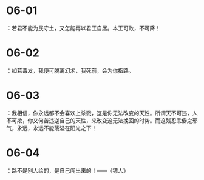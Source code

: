 # 06-01

：若君不能为民守土，又怎能再以君王自居。本王可败，不可降！

# 06-02

：如若毒发，我便可脱离幻术，我死前，会为你指路。

# 06-03

：我相信，你永远都不会喜欢上杀戮，这是你无法改变的天性。所谓天不可违，人不可欺，你又何苦违逆自己的天性，来改变这无法挽回的时势。而这残忍乖僻之邪气，永远，永远不能荡溢在阳光之下！

# 06-04

：路不是别人给的，是自己闯出来的！——《镖人》
